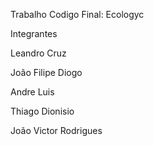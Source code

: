 Trabalho Codigo Final: Ecologyc

Integrantes 

Leandro Cruz

João Filipe Diogo

Andre Luis

Thiago Dionisio

João Victor Rodrigues
